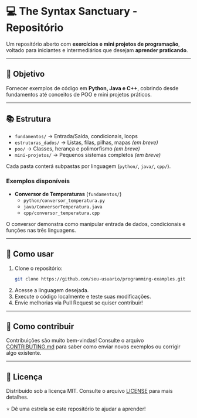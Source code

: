 # 💻 The Syntax Sanctuary - Repositório

Um repositório aberto com **exercícios e mini projetos de programação**, voltado para iniciantes e intermediários que desejam **aprender praticando**.

---

## 🧩 Objetivo
Fornecer exemplos de código em **Python, Java e C++**, cobrindo desde fundamentos até conceitos de POO e mini projetos práticos.

---

## 📚 Estrutura

- `fundamentos/` → Entrada/Saída, condicionais, loops
- `estruturas_dados/` → Listas, filas, pilhas, mapas *(em breve)*
- `poo/` → Classes, herança e polimorfismo *(em breve)*
- `mini-projetos/` → Pequenos sistemas completos *(em breve)*

Cada pasta conterá subpastas por linguagem (`python/`, `java/`, `cpp/`).

### Exemplos disponíveis

- **Conversor de Temperaturas** (`fundamentos/`)
  - `python/conversor_temperatura.py`
  - `java/ConversorTemperatura.java`
  - `cpp/conversor_temperatura.cpp`

O conversor demonstra como manipular entrada de dados, condicionais e funções nas três linguagens.

---

## 🚀 Como usar

1. Clone o repositório:
   ```bash
   git clone https://github.com/seu-usuario/programming-examples.git
   ```
2. Acesse a linguagem desejada.
3. Execute o código localmente e teste suas modificações.
4. Envie melhorias via Pull Request se quiser contribuir!

---

## 🤝 Como contribuir

Contribuições são muito bem-vindas! Consulte o arquivo [CONTRIBUTING.md](CONTRIBUTING.md) para saber como enviar novos exemplos ou corrigir algo existente.

---

## 📄 Licença

Distribuído sob a licença MIT. Consulte o arquivo [LICENSE](LICENSE) para mais detalhes.

⭐ Dê uma estrela se este repositório te ajudar a aprender!
